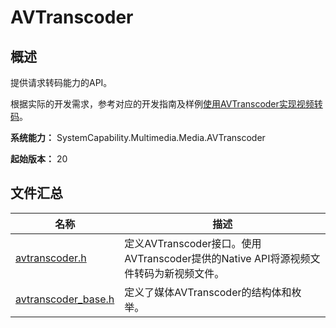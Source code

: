 # AVTranscoder
<!--Kit: Media Kit-->
<!--Subsystem: Multimedia-->
<!--Owner: @wang-haizhou6-->
<!--SE: @HmQQQ-->
<!--TSE: @xchaosioda-->

## 概述

提供请求转码能力的API。

根据实际的开发需求，参考对应的开发指南及样例[使用AVTranscoder实现视频转码](../../media/media/using-ndk-avtranscoder-for-transcodering.md)。

**系统能力：** SystemCapability.Multimedia.Media.AVTranscoder

**起始版本：** 20

## 文件汇总

| 名称 | 描述 |
| -- | -- |
| [avtranscoder.h](capi-avtranscoder-h.md) | 定义AVTranscoder接口。使用AVTranscoder提供的Native API将源视频文件转码为新视频文件。 |
| [avtranscoder_base.h](capi-avtranscoder-base-h.md) | 定义了媒体AVTranscoder的结构体和枚举。 |
